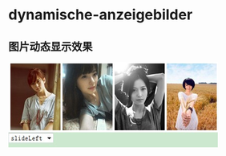 dynamische-anzeigebilder
========================

图片动态显示效果
------------------------


![Image text](http://github.com/jianhuayixiao/dynamische-anzeigebilder/raw/master/img/Beispiel.jpg)



